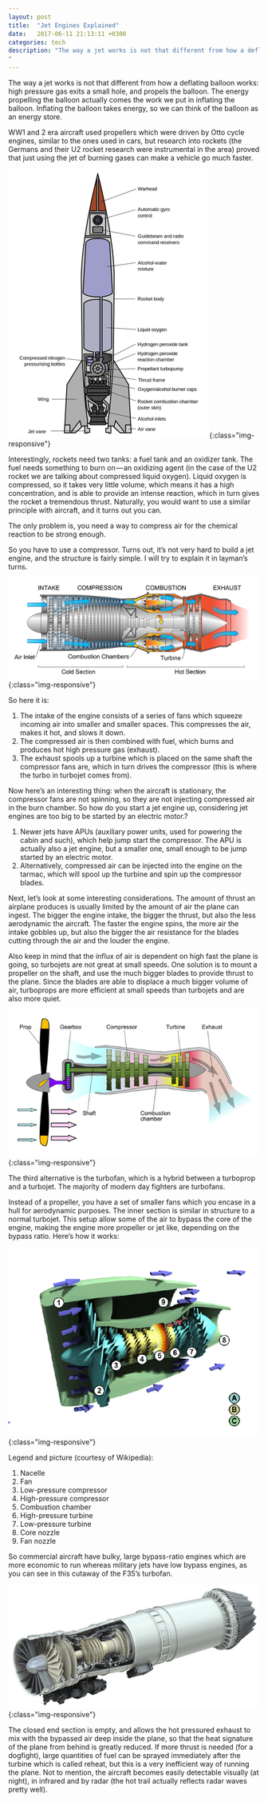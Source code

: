 ```yaml
---
layout: post
title:  "Jet Engines Explained"
date:   2017-06-11 21:13:11 +0300
categories: tech
description: "The way a jet works is not that different from how a deflating balloon works: high pressure gas exits a small hole, and propels the balloon. The energy propelling the balloon actually comes the work we put in inflating the balloon...
"
---
```


The way a jet works is not that different from how a deflating balloon works: high pressure gas exits a small hole, and propels the balloon. The energy propelling the balloon actually comes the work we put in inflating the balloon. Inflating the balloon takes energy, so we can think of the balloon as an energy store.

WW1 and 2 era aircraft used propellers which were driven by Otto cycle engines, similar to the ones used in cars, but research into rockets (the Germans and their U2 rocket research were instrumental in the area) proved that just using the jet of burning gases can make a vehicle go much faster.

![image-title-here](/images/rocket.png){:class="img-responsive"} 

Interestingly, rockets need two tanks: a fuel tank and an oxidizer tank. The fuel needs something to burn on — an oxidizing agent (in the case of the U2 rocket we are talking about compressed liquid oxygen). Liquid oxygen is compressed, so it takes very little volume, which means it has a high concentration, and is able to provide an intense reaction, which in turn gives the rocket a tremendous thrust. Naturally, you would want to use a similar principle with aircraft, and it turns out you can.

The only problem is, you need a way to compress air for the chemical reaction to be strong enough.

So you have to use a compressor. Turns out, it’s not very hard to build a jet engine, and the structure is fairly simple. I will try to explain it in layman’s turns.

![image-title-here](/images/jet.png){:class="img-responsive"} 

So here it is:

1. The intake of the engine consists of a series of fans which squeeze incoming air into smaller and smaller spaces. This compresses the air, makes it hot, and slows it down.
2. The compressed air is then combined with fuel, which burns and produces hot high pressure gas (exhaust).
3. The exhaust spools up a turbine which is placed on the same shaft the compressor fans are, which in turn drives the compressor (this is where the turbo in turbojet comes from).

Now here’s an interesting thing: when the aircraft is stationary, the compressor fans are not spinning, so they are not injecting compressed air in the burn chamber. So how do you start a jet engine up, considering jet engines are too big to be started by an electric motor.?

1. Newer jets have APUs (auxiliary power units, used for powering the cabin and such), which help jump start the compressor. The APU is actually also a jet engine, but a smaller one, small enough to be jump started by an electric motor.
2. Alternatively, compressed air can be injected into the engine on the tarmac, which will spool up the turbine and spin up the compressor blades.

Next, let’s look at some interesting considerations. The amount of thrust an airplane produces is usually limited by the amount of air the plane can ingest. The bigger the engine intake, the bigger the thrust, but also the less aerodynamic the aircraft. The faster the engine spins, the more air the intake gobbles up, but also the bigger the air resistance for the blades cutting through the air and the louder the engine.

Also keep in mind that the influx of air is dependent on high fast the plane is going, so turbojets are not great at small speeds. One solution is to mount a propeller on the shaft, and use the much bigger blades to provide thrust to the plane. Since the blades are able to displace a much bigger volume of air, turboprops are more efficient at small speeds than turbojets and are also more quiet.

![image-title-here](/images/propeller.png){:class="img-responsive"} 

The third alternative is the turbofan, which is a hybrid between a turboprop and a turbojet. The majority of modern day fighters are turbofans.

Instead of a propeller, you have a set of smaller fans which you encase in a hull for aerodynamic purposes. The inner section is similar in structure to a normal turbojet. This setup allow some of the air to bypass the core of the engine, making the engine more propeller or jet like, depending on the bypass ratio. Here’s how it works:

![image-title-here](/images/engine-anim.gif){:class="img-responsive"} 

Legend and picture (courtesy of Wikipedia):

1. Nacelle
2. Fan
3. Low-pressure compressor
4. High-pressure compressor
5. Combustion chamber
6. High-pressure turbine
7. Low-pressure turbine
8. Core nozzle
9. Fan nozzle

So commercial aircraft have bulky, large bypass-ratio engines which are more economic to run whereas military jets have low bypass engines, as you can see in this cutaway of the F35’s turbofan.

![image-title-here](/images/f35-engine.jpeg){:class="img-responsive"} 

The closed end section is empty, and allows the hot pressured exhaust to mix with the bypassed air deep inside the plane, so that the heat signature of the plane from behind is greatly reduced. If more thrust is needed (for a dogfight), large quantities of fuel can be sprayed immediately after the turbine which is called reheat, but this is a very inefficient way of running the plane. Not to mention, the aircraft becomes easily detectable visually (at night), in infrared and by radar (the hot trail actually reflects radar waves pretty well).

